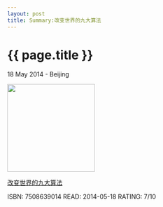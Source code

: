 ```yaml
---
layout: post
title: Summary:改变世界的九大算法
---
```


{{ page.title }}
================

<p class="meta">18 May 2014 - Beijing</p>
 
<img src="http://ec4.images-amazon.com/images/I/41br5d%2BtmUL._BO2,204,203,200_PIsitb-sticker-arrow-click,TopRight,35,-76_AA300_SH20_OU28_.jpg" width="200" />

[改变世界的九大算法](http://www.duokan.com/book/39764)


ISBN: 7508639014 READ: 2014-05-18 RATING: 7/10

